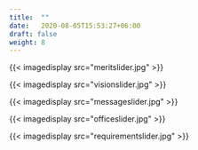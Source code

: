 ```yaml
---
title:  ""
date:   2020-08-05T15:53:27+06:00
draft: false
weight: 8
---
```



{{< imagedisplay  src="meritslider.jpg"  >}}

{{< imagedisplay  src="visionslider.jpg"  >}}

{{< imagedisplay  src="messageslider.jpg"  >}}

{{< imagedisplay  src="officeslider.jpg"  >}}

{{< imagedisplay  src="requirementslider.jpg"  >}}
